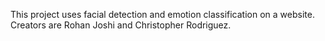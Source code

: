 This project uses facial detection and emotion classification on a website. Creators are Rohan Joshi and Christopher Rodriguez.
